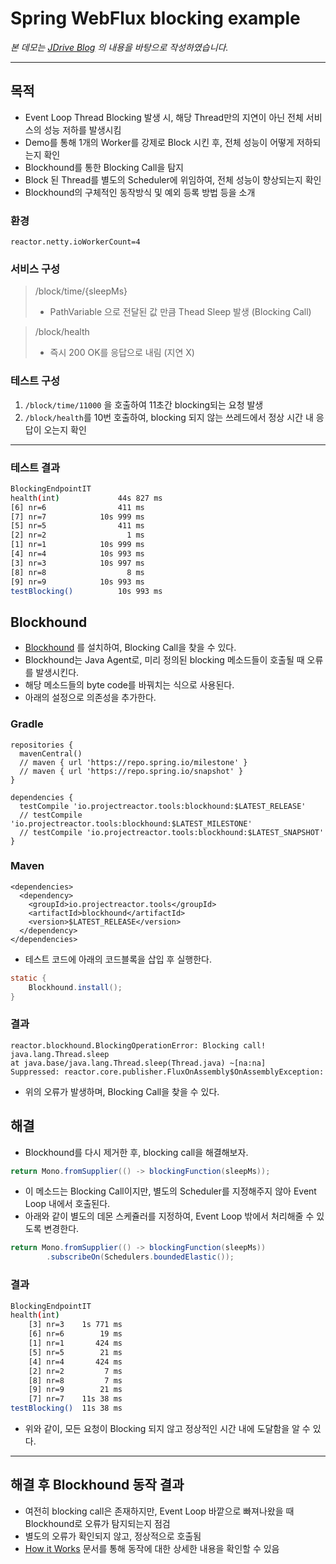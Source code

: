 # Spring WebFlux blocking example
_본 데모는 [JDrive Blog](https://blog.jdriven.com/2020/10/spring-webflux-reactor-meltdown-slow-responses/) 의 내용을 바탕으로 작성하였습니다._
<hr>

## 목적
- Event Loop Thread Blocking 발생 시, 해당 Thread만의 지연이 아닌 전체 서비스의 성능 저하를 발생시킴
- Demo를 통해 1개의 Worker를 강제로 Block 시킨 후, 전체 성능이 어떻게 저하되는지 확인
- Blockhound를 통한 Blocking Call을 탐지
- Block 된 Thread를 별도의 Scheduler에 위임하여, 전체 성능이 향상되는지 확인
- Blockhound의 구체적인 동작방식 및 예외 등록 방법 등을 소개

### 환경
```
reactor.netty.ioWorkerCount=4
```

### 서비스 구성
> /block/time/{sleepMs}<br>
> - PathVariable 으로 전달된 값 만큼 Thead Sleep 발생 (Blocking Call)

> /block/health
> - 즉시 200 OK를 응답으로 내림 (지연 X)

### 테스트 구성
1. ```/block/time/11000``` 을 호출하여 11초간 blocking되는 요청 발생
2. ```/block/health```를 10번 호출하여, blocking 되지 않는 쓰레드에서 정상 시간 내 응답이 오는지 확인

<hr>

### 테스트 결과
```sh
BlockingEndpointIT
health(int)             44s 827 ms
[6] nr=6                411 ms
[7] nr=7            10s 999 ms
[5] nr=5                411 ms
[2] nr=2                  1 ms
[1] nr=1            10s 999 ms
[4] nr=4            10s 993 ms
[3] nr=3            10s 997 ms
[8] nr=8                  8 ms
[9] nr=9            10s 993 ms
testBlocking()          10s 993 ms
```

## Blockhound
- [Blockhound](https://github.com/reactor/BlockHound) 를 설치하여, Blocking Call을 찾을 수 있다.
- Blockhound는 Java Agent로, 미리 정의된 blocking 메소드들이 호출될 때 오류를 발생시킨다.
- 해당 메소드들의 byte code를 바꿔치는 식으로 사용된다.
- 아래의 설정으로 의존성을 추가한다.<br>

### Gradle
~~~
repositories {
  mavenCentral()
  // maven { url 'https://repo.spring.io/milestone' }
  // maven { url 'https://repo.spring.io/snapshot' }
}

dependencies {
  testCompile 'io.projectreactor.tools:blockhound:$LATEST_RELEASE'
  // testCompile 'io.projectreactor.tools:blockhound:$LATEST_MILESTONE'
  // testCompile 'io.projectreactor.tools:blockhound:$LATEST_SNAPSHOT'
}
~~~

### Maven
~~~
<dependencies>
  <dependency>
    <groupId>io.projectreactor.tools</groupId>
    <artifactId>blockhound</artifactId>
    <version>$LATEST_RELEASE</version>
  </dependency>
</dependencies>
~~~

- 테스트 코드에 아래의 코드블록을 삽입 후 실행한다.
~~~JAVA
static {
    Blockhound.install();
}
~~~

### 결과
```
reactor.blockhound.BlockingOperationError: Blocking call! java.lang.Thread.sleep
at java.base/java.lang.Thread.sleep(Thread.java) ~[na:na]
Suppressed: reactor.core.publisher.FluxOnAssembly$OnAssemblyException:
``` 
- 위의 오류가 발생하며, Blocking Call을 찾을 수 있다.

## 해결
- Blockhound를 다시 제거한 후, blocking call을 해결해보자.
```JAVA
return Mono.fromSupplier(() -> blockingFunction(sleepMs));
```
- 이 메소드는 Blocking Call이지만, 별도의 Scheduler를 지정해주지 않아 Event Loop 내에서 호출된다.
- 아래와 같이 별도의 데몬 스케쥴러를 지정하여, Event Loop 밖에서 처리해줄 수 있도록 변경한다.
```JAVA
return Mono.fromSupplier(() -> blockingFunction(sleepMs))
        .subscribeOn(Schedulers.boundedElastic());
```
### 결과
```sh
BlockingEndpointIT
health(int)
    [3] nr=3    1s 771 ms
    [6] nr=6        19 ms
    [1] nr=1       424 ms
    [5] nr=5        21 ms
    [4] nr=4       424 ms
    [2] nr=2         7 ms
    [8] nr=8         7 ms
    [9] nr=9        21 ms
    [7] nr=7    11s 38 ms
testBlocking()  11s 38 ms
```
- 위와 같이, 모든 요청이 Blocking 되지 않고 정상적인 시간 내에 도달함을 알 수 있다.

<hr>

## 해결 후 Blockhound 동작 결과
- 여전히 blocking call은 존재하지만, Event Loop 바깥으로 빠져나왔을 때 Blockhound로 오류가 탐지되는지 점검
- 별도의 오류가 확인되지 않고, 정상적으로 호출됨
- [How it Works](https://github.com/reactor/BlockHound/blob/master/docs/how_it_works.md) 문서를 통해 동작에 대한 상세한 내용을 확인할 수 있음